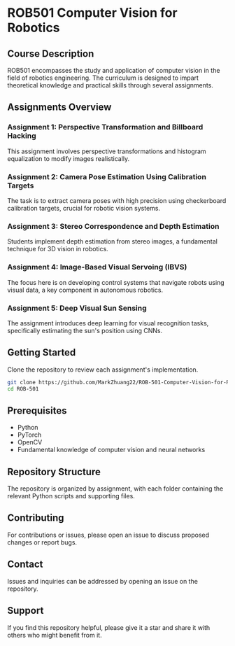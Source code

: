 # ROB501 Computer Vision for Robotics

## Course Description
ROB501 encompasses the study and application of computer vision in the field of robotics engineering. The curriculum is designed to impart theoretical knowledge and practical skills through several assignments.

## Assignments Overview

### Assignment 1: Perspective Transformation and Billboard Hacking
This assignment involves perspective transformations and histogram equalization to modify images realistically.

### Assignment 2: Camera Pose Estimation Using Calibration Targets
The task is to extract camera poses with high precision using checkerboard calibration targets, crucial for robotic vision systems.

### Assignment 3: Stereo Correspondence and Depth Estimation
Students implement depth estimation from stereo images, a fundamental technique for 3D vision in robotics.

### Assignment 4: Image-Based Visual Servoing (IBVS)
The focus here is on developing control systems that navigate robots using visual data, a key component in autonomous robotics.

### Assignment 5: Deep Visual Sun Sensing
The assignment introduces deep learning for visual recognition tasks, specifically estimating the sun's position using CNNs.

## Getting Started
Clone the repository to review each assignment's implementation.

```bash
git clone https://github.com/MarkZhuang22/ROB-501-Computer-Vision-for-Robotics.git
cd ROB-501
```

## Prerequisites
- Python
- PyTorch
- OpenCV
- Fundamental knowledge of computer vision and neural networks

## Repository Structure
The repository is organized by assignment, with each folder containing the relevant Python scripts and supporting files.

## Contributing
For contributions or issues, please open an issue to discuss proposed changes or report bugs.

## Contact
Issues and inquiries can be addressed by opening an issue on the repository.

## Support
If you find this repository helpful, please give it a star and share it with others who might benefit from it.
